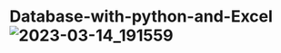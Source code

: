 # Database-with-python-and-Excel![2023-03-14_191559](https://user-images.githubusercontent.com/96796504/225085607-4e6ae356-a0c9-4694-9428-26c6a03f9941.png)

